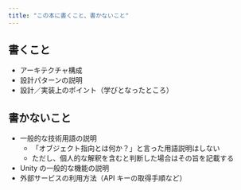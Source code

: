 ```yaml
---
title: "この本に書くこと、書かないこと"
---
```


## 書くこと

- アーキテクチャ構成
- 設計パターンの説明
- 設計／実装上のポイント（学びとなったところ）

## 書かないこと

- 一般的な技術用語の説明
  - 「オブジェクト指向とは何か？」と言った用語説明はしない
  - ただし、個人的な解釈を含むと判断した場合はその旨を記載する
- Unity の一般的な機能の説明
- 外部サービスの利用方法（API キーの取得手順など）
